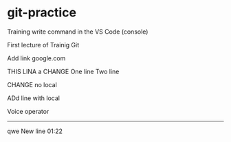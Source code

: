 # git-practice


Training write command in the VS Code (console)

First lecture of Trainig Git

Add link <a>google.com<a>

THIS LINA a CHANGE
One line
Two line

CHANGE no local


ADd line with local

<p>Voice operator</p>

_____________________

qwe 
New line 01:22